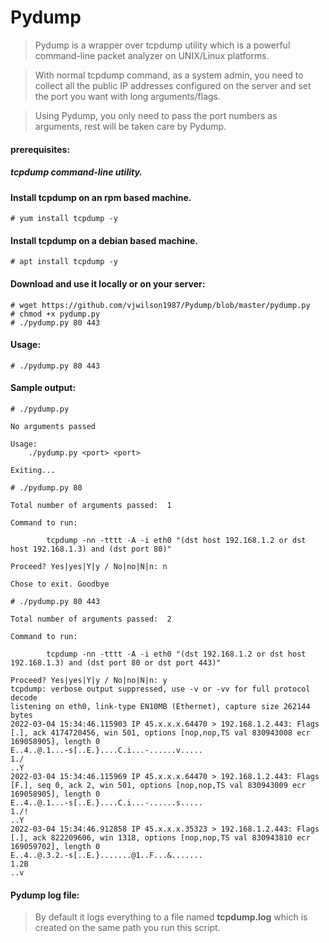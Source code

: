 # Pydump

> Pydump is a wrapper over tcpdump utility which is a powerful command-line packet analyzer on UNIX/Linux platforms.

> With normal tcpdump command, as a system admin, you need to collect all the public IP addresses configured on the server and set the port you want with long arguments/flags.

> Using Pydump, you only need to pass the port numbers as arguments, rest will be taken care by Pydump.

#### prerequisites:
##### tcpdump command-line utility.

#### Install tcpdump on an rpm based machine.
```
# yum install tcpdump -y
```
#### Install tcpdump on a debian based machine.
```
# apt install tcpdump -y
```



#### Download and use it locally or on your server:
```
# wget https://github.com/vjwilson1987/Pydump/blob/master/pydump.py
# chmod +x pydump.py
# ./pydump.py 80 443
```

#### Usage:

```
# ./pydump.py 80 443
```
#### Sample output:

```
# ./pydump.py 

No arguments passed

Usage:
	./pydump.py <port> <port>

Exiting...
```

```
# ./pydump.py 80

Total number of arguments passed:  1

Command to run:

		tcpdump -nn -tttt -A -i eth0 "(dst host 192.168.1.2 or dst host 192.168.1.3) and (dst port 80)" 

Proceed? Yes|yes|Y|y / No|no|N|n: n

Chose to exit. Goodbye
```

```
# ./pydump.py 80 443

Total number of arguments passed:  2

Command to run:

		tcpdump -nn -tttt -A -i eth0 "(dst 192.168.1.2 or dst host 192.168.1.3) and (dst port 80 or dst port 443)" 

Proceed? Yes|yes|Y|y / No|no|N|n: y
tcpdump: verbose output suppressed, use -v or -vv for full protocol decode
listening on eth0, link-type EN10MB (Ethernet), capture size 262144 bytes
2022-03-04 15:34:46.115903 IP 45.x.x.x.64470 > 192.168.1.2.443: Flags [.], ack 4174720456, win 501, options [nop,nop,TS val 830943008 ecr 169058905], length 0
E..4..@.1...-s[..E.}....C.i...-......v.....
1./
..Y
2022-03-04 15:34:46.115969 IP 45.x.x.x.64470 > 192.168.1.2.443: Flags [F.], seq 0, ack 2, win 501, options [nop,nop,TS val 830943009 ecr 169058905], length 0
E..4..@.1...-s[..E.}....C.i...-......s.....
1./!
..Y
2022-03-04 15:34:46.912858 IP 45.x.x.x.35323 > 192.168.1.2.443: Flags [.], ack 822209606, win 1318, options [nop,nop,TS val 830943810 ecr 169059702], length 0
E..4..@.3.2.-s[..E.}.......@1..F...&.......
1.2B
..v
```


#### Pydump log file:
> By default it logs everything to a file named **tcpdump.log** which is created on the same path you run this script.